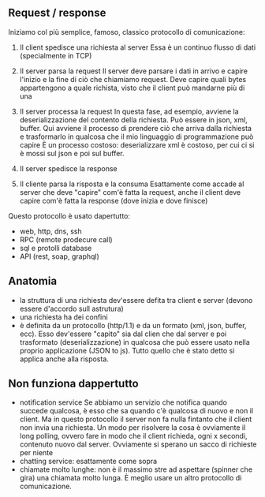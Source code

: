 ## Request / response

Iniziamo col più semplice, famoso, classico protocollo di comunicazione:

1. Il client spedisce una richiesta al server
   Essa è un continuo flusso di dati (specialmente in TCP)

2. Il server parsa la request
   Il server deve parsare i dati in arrivo e capire l'inizio e la fine di ciò che chiamiamo request. Deve capire quali bytes appartengono a quale richista, visto che il client può mandarne più di una

3. Il server processa la request
   In questa fase, ad esempio, avviene la deserializzazione del contento della richiesta. Può essere in json, xml, buffer. Qui avviene il processo di prendere ciò che arriva dalla richiesta e trasformarlo in qualcosa che il mio linguaggio di programmazione può capire
   È un processo costoso: deserializzare xml è costoso, per cui ci si è mossi sul json e poi sul buffer.

4. Il server spedisce la response

5. Il cliente parsa la risposta e la consuma
   Esattamente come accade al server che deve "capire" com'è fatta la request, anche il client deve capire com'è fatta la response (dove inizia e dove finisce)

Questo protocollo è usato dapertutto:

- web, http, dns, ssh
- RPC (remote prodecure call)
- sql e protolli database
- API (rest, soap, graphql)

## Anatomia

- la struttura di una richiesta dev'essere defita tra client e server (devono essere d'accordo sull astrutura)
- una richiesta ha dei confini
- è definita da un protocollo (http/1.1) e da un formato (xml, json, buffer, ecc). Esso dev'essere "capito" sia dal clien che dal server e poi trasformato (deserializzazione) in qualcosa che può essere usato nella proprio applicazione (JSON to js).
  Tutto quello che è stato detto si applica anche alla risposta.

## Non funziona dappertutto

- notification service
  Se abbiamo un servizio che notifica quando succede qualcosa, è esso che sa quando c'è qualcosa di nuovo e non il client. Ma in questo protocollo il server non fa nulla fintanto che il client non invia una richiesta. Un modo per risolvere la cosa è ovviamente il long polling, ovvero fare in modo che il client richieda, ogni x secondi, contenuto nuovo dal server. Ovviamente si sperano un sacco di richieste per niente
- chatting service: esattamente come sopra
- chiamate molto lunghe: non è il massimo stre ad aspettare (spinner che gira) una chiamata molto lunga. È meglio usare un altro protocollo di comunicazione.
